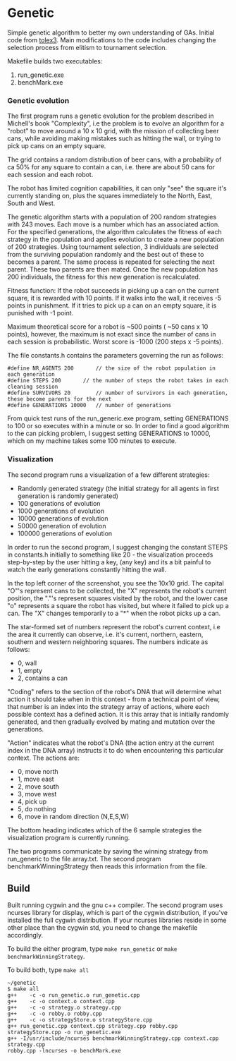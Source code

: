 # Genetic

Simple genetic algorithm to better my own understanding of GAs. Initial code from [tolex3](https://github.com/tolex3/genetic). Main modifications to the code includes changing the selection process from elitism to tournament selection.

Makefile builds two executables:

1) run_genetic.exe
2) benchMark.exe

### Genetic evolution

The first program runs a genetic evolution for the problem described in Michell's book "Complexity", i.e the problem is to evolve an algorithm for a "robot" to move around a 10 x 10 grid, with the mission of collecting beer cans, while avoiding making mistakes such as hitting the wall, or trying to pick up cans on an empty square.

The grid contains a random distribution of beer cans, with a probability of ca 50% for any square to contain a can, i.e. there are about 50 cans for each session and each robot.

The robot has limited cognition capabilities, it can only "see" the square it's currently standing on, plus the squares immediately to the North, East, South and West.

The genetic algorithm starts with a population of 200 random strategies with 243 moves. Each move is a number which has an associated action. For the specified generations, the algorithm calculates the fitness of each strategy in the population and applies evolution to create a new population of 200 strategies. Using tournament selection, 3 individuals are selected from the surviving population randomly and the best out of these to becomes a parent. The same process is repeated for selecting the next parent. These two parents are then mated. Once the new population has 200 individuals, the fitness for this new generation is recalculated.

Fitness function:
If the robot succeeds in picking up a can on the current square, it is rewarded with 10 points. If it walks into the wall, it receives -5 points in punishment. If it tries to pick up a can on an empty square, it is punished with -1 point.

Maximum theoretical score for a robot is ~500 points ( ~50 cans x 10 points), however, the maximum is not exact since the number of cans in each session is probabilistic. Worst score is -1000 (200 steps x -5 points).

The file constants.h contains the parameters governing the run as follows:

    #define NR_AGENTS 200       // the size of the robot population in each generation
    #define STEPS 200	    // the number of steps the robot takes in each cleaning session
    #define SURVIVORS 20	    // number of survivors in each generation, these become parents for the next
    #define GENERATIONS 10000   // number of generations

From quick test runs of the run_generic.exe program, setting GENERATIONS to 100 or so executes within a minute or so. In order to find a good algorithm to the can picking problem, I suggest setting GENERATIONS to 10000, which on my machine takes some 100 minutes to execute.

### Visualization

The second program runs a visualization of a few different strategies:
* Randomly generated strategy (the initial strategy for all agents in first generation is randomly generated)
* 100 generations of evolution
* 1000 generations of evolution
* 10000 generations of evolution
* 50000 generation of evolution
* 100000 generations of evolution

In order to run the second program, I suggest changing the constant STEPS in constants.h initially to something like 20 - the visualization proceeds step-by-step by the user hitting a key, (any key) and its a bit painful to watch the early generations constantly hitting the wall.

In the top left corner of the screenshot, you see the 10x10 grid.  The  capital "O"'s represent cans to be collected, the "X" represents the robot's current position, the "."'s represent squares visited by the robot, and the lower case "o" represents a square the robot has visited, but where it failed to pick up a can.  The "X" changes temporarily to a "*" when the robot picks up a can.

The star-formed set of numbers represent the robot's current context, i.e the area it currently can observe, i.e. it's current, northern, eastern, southern and western neighboring squares.  The numbers indicate as follows:
* 0, wall
* 1, empty
* 2, contains a can

"Coding" refers to the section of the robot's DNA that will determine what action it should take when in this context - from a technical point of view, that number is an index into the strategy array of actions, where each possible context has a defined action. It is this array that is initially randomly generated, and then gradually evolved by mating and mutation over the generations.

"Action" indicates what the robot's DNA (the action entry at the current index in the DNA array) instructs it to do when encountering this particular context. The actions are:
* 0, move north
* 1, move east
* 2, move south
* 3, move west
* 4, pick up
* 5, do nothing
* 6, move in random direction (N,E,S,W)

The bottom heading indicates which of the 6 sample strategies the visualization program is currently running.

The two programs communicate by saving the winning strategy from run_generic to the file array.txt. The second program benchmarkWinningStrategy then reads this information from the file.

## Build

Built running cygwin and the gnu c++ compiler. The second program uses ncurses library for display, which is part of the cygwin distribution, if you've installed the full cygwin distribution. If your ncurses libraries reside in some other place than the cygwin std, you need to change the makefile accordingly.

To build the either program, type `make run_genetic` or `make benchmarkWinningStrategy`.

To build both, type `make all`

    ~/genetic
    $ make all
    g++    -c -o run_genetic.o run_genetic.cpp
    g++    -c -o context.o context.cpp
    g++    -c -o strategy.o strategy.cpp
    g++    -c -o robby.o robby.cpp
    g++    -c -o strategyStore.o strategyStore.cpp
    g++ run_genetic.cpp context.cpp strategy.cpp robby.cpp strategyStore.cpp -o run_genetic.exe
    g++ -I/usr/include/ncurses benchmarkWinningStrategy.cpp context.cpp strategy.cpp
    robby.cpp -lncurses -o benchMark.exe

